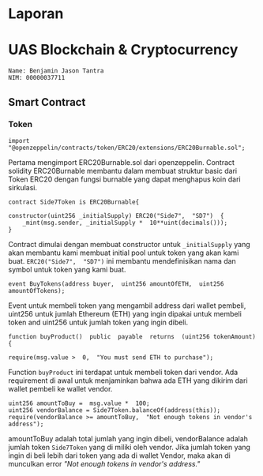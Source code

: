 # Laporan
# UAS Blockchain & Cryptocurrency
```
Name: Benjamin Jason Tantra
NIM: 00000037711
```
## Smart Contract
### Token
```
import  "@openzeppelin/contracts/token/ERC20/extensions/ERC20Burnable.sol";

```
Pertama mengimport ERC20Burnable.sol  dari openzeppelin. Contract solidity ERC20Burnable membantu dalam membuat struktur basic dari Token ERC20 dengan fungsi burnable yang dapat menghapus koin dari sirkulasi.

```
contract Side7Token is ERC20Burnable{

constructor(uint256 _initialSupply) ERC20("Side7",  "SD7")  {
	_mint(msg.sender, _initialSupply *  10**uint(decimals()));
}
```
Contract dimulai dengan membuat constructor untuk ``_initialSupply`` yang akan membantu kami membuat initial pool untuk token yang akan kami buat. ``ERC20("Side7",  "SD7")`` ini membantu mendefinisikan nama dan symbol untuk token yang kami buat.

```
event BuyTokens(address buyer,  uint256 amountOfETH,  uint256 amountOfTokens);
```
Event untuk membeli token yang mengambil address dari wallet pembeli, uint256 untuk jumlah Ethereum (ETH) yang ingin dipakai untuk membeli token and uint256 untuk jumlah token yang ingin dibeli.

```
function buyProduct()  public  payable  returns  (uint256 tokenAmount)  {

require(msg.value >  0,  "You must send ETH to purchase");
```
Function ``buyProduct`` ini terdapat untuk membeli token dari vendor. Ada requirement di awal untuk menjaminkan bahwa ada ETH yang dikirim dari wallet pembeli ke wallet vendor.
```
uint256 amountToBuy =  msg.value *  100;
uint256 vendorBalance = Side7Token.balanceOf(address(this));
require(vendorBalance >= amountToBuy,  "Not enough tokens in vendor's address");
```
amountToBuy adalah total jumlah yang ingin dibeli, vendorBalance adalah jumlah token ``Side7Token`` yang di miliki oleh vendor. Jika jumlah token yang ingin di beli lebih dari token yang ada di wallet Vendor, maka akan di munculkan error *"Not enough tokens in vendor's address."*
